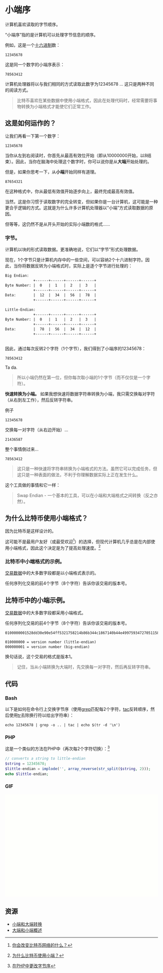 # 小端序
计算机喜欢读取的字节顺序。

“小端序”指的是计算机可以处理字节信息的顺序。

例如，这是一个[十六进制](../Hexadecimal/hexadecimal.md)数：
```
12345678
```
这是同一个数字的小端序表示：
```
78563412
```
计算机处理器将以与我们相同的方式读取此数字为12345678 ... 这只是两种不同的阅读方式。

>比特币喜欢在某些数据中使用小端格式，因此在处理代码时，经常需要将事物转换为小端格式才能使它们正常工作。

## 这是如何运作的？
让我们再看一下第一个数字：
```
12345678
```
当你从左到右阅读时，你首先从最高有效位开始（即从10000000开始，以8结束）。因此，当你在脑海中处理这个数字时，你可以说你是从**大端**开始处理的。

但是，如果你思考一下，从**小端**开始同样有道理。
```
87654321
```
在这种格式中，你从最低有效值开始逐步向上，最终完成最高有效值。

当然，这是你习惯于读取数字的完全转变，但如果你是一台计算机，这可能是一种更合乎逻辑的方式。这就是为什么许多计算机处理器以“小端”方式读取数据的原因。

但等等，这仍然不是从开头开始的实际小端数的格式……

### 字节。
计算机以块的形式读取数据。更准确地说，它们以“字节”形式处理数据。

现在，1个字节只是计算机内存中的一些空间，可以容纳2个十六进制字符。因此，当你将数据反转为小端格式时，实际上是逐个字节进行处理的：
```
Big Endian:
             +------+------+------+------+
Byte Number: |  0   |  1   |  2   |  3   |
             +------+------+------+------+
Data:        |  12  |  34  |  56  |  78  |
             +------+------+------+------+

Little-Endian:
             +------+------+------+------+
Byte Number: |  0   |  1   |  2   |  3   |
             +------+------+------+------+
Data:        |  78  |  56  |  34  |  12  |
             +------+------+------+------+
        
```

因此，通过每次反转2个字符（1个字节），我们得到了小端序的12345678：
```
78563412
```
Ta da.
>所以小端仍然在第一位，但你每次取小端的1个字节（而不仅仅是一个字符）。

**快速转换为小端。**
如果我想快速将数据字符串转换为小端，我只需交换每对字符（从右到左工作），然后反转字符串。

例子
```
12345678
```
交换每一对字符（从右边开始）...
```
21436587
```
整个事情倒过来...
```
78563412
```

>这只是一种快速将字符串转换为小端格式的方法。虽然它可以完成任务，但这只是一种表面的做法，不利于你理解数据实际上正在发生什么。

这个工具做的事情和它一样：

>Swap Endian - 一个基本的工具，可以在小端和大端格式之间转换（反之亦然）。

## 为什么比特币使用小端格式？

因为比特币是这样设计的。

这可能不是最用户友好（或最受欢迎[^1]）的选择，但现代计算机几乎总是在内部使用小端格式，因此这个决定是为了提高处理速度。[^2]

### 比特币中小端格式的示例。
[交易数据](../../Transaction/Transaction%20Data/Transaction%20Data.md)中的大多数字段都是以小端格式表示的。

任何序列化交易的前4个字节（8个字符）告诉你该交易的版本号。

## 比特币中的小端示例。

[交易数据](../../Transaction/Transaction%20Data/Transaction%20Data.md)中的大多数字段都采用小端格式。

任何序列化交易的前4个字节（8个字符）告诉你该交易的版本号。
```
0100000001528dd30e90e54ff5321758214b86b344c1867140b44e49975934727051158a0a000000008b4830450221008e332006edbbbda724f5955f55e29ec1dd526f9a7f7599b5c801860b3e378e4e02201c3f501bf1f43010e85a25abbd0fc4547491c334744cc4728d86914a59811dd4014104212b6993b785b677e55a886f9353b1d216c939c86b96d5d86e8f3bd8d8ffe2164ecf7c0f6ecc8c525a4850f896af1a7612fb7520ad88f77717ee4c824ab00582ffffffff01f06c3577000000001976a914d1a4db47565243b566b5fc400ff59400ac254cb988ac00000000
```
```
010000000 = version number (little-endian)
000000001 = version number (big-endian)
```
换句话说，这个交易的格式是版本1。

>记住，当从小端转换为大端时，先交换每一对字符，然后再反转字符串。

## 代码

### Bash
以下是如何在命令行上交换字节序（使用[grep](https://linux.die.net/man/1/grep)匹配每2个字符，[tac](https://linux.die.net/man/1/tac)反转顺序，然后使用[tr](https://linux.die.net/man/1/tr)去除换行符以给出字符串）：
```
echo 12345678 | grep -o .. | tac | echo $(tr -d '\n')
```

### PHP
这是一个类似的方法在PHP中（再次每2个字符切换）：[^3]
```php
// converts a string to little-endian
$string = 12345678;
$little-endian = implode('', array_reverse(str_split($string, 2)));
echo $little-endian;
```

### GIF
![little-endian-1.png](img/Little-Endian-1%20(1).gif)

## 资源
* [小端和大端转换](http://phoxis.org/2010/01/28/little-big-endian-conversion/)
* [大端和小端概述](http://www.cs.umd.edu/class/sum2003/cmsc311/Notes/Data/endian.html)


[^1]:[你会改变比特币网络的什么？](https://bitcointalk.org/index.php?topic=4278.0)
[^2]:[为什么比特币使用小端？](http://bitcoin.stackexchange.com/questions/2063/why-does-the-bitcoin-protocol-use-the-little-endian-notation#answer-2069)
[^3]:[在PHP中更改字节序](http://stackoverflow.com/questions/7547056/changing-endianness-in-php#answer-7548355)